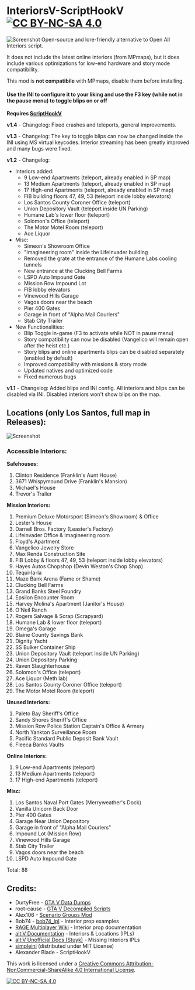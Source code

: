 # InteriorsV-ScriptHookV [![CC BY-NC-SA 4.0][cc-by-nc-sa-shield]][cc-by-nc-sa]
![Screenshot](https://github.com/SuleMareVientu/InteriorsV-ScriptHookV/blob/images/InteriorsV.png?raw=true)
Open-source and lore-friendly alternative to Open All Interiors script. 

It does not include the latest online interiors (from MPmaps), but it does include various optimizations for low-end hardware and story mode compatibility.

This mod is **not compatibile** with MPmaps, disable them before installing.

#### Use the INI to configure it to your liking and use the F3 key (while not in the pause menu) to toggle blips on or off

**Requires [ScriptHookV](http://www.dev-c.com/gtav/scripthookv/)**

**v1.4** - Changelog: Fixed crashes and teleports, general improvements.

**v1.3** - Changelog: The key to toggle blips can now be changed inside the INI using MS virtual keycodes. Interior streaming has been greatly improved and many bugs were fixed.

**v1.2** - Changelog:
- Interiors added:
    - 9 Low-end Apartments (teleport, already enabled in SP map)
    - 13 Medium Apartments (teleport, already enabled in SP map)
    - 17 High-end Apartments (teleport, already enabled in SP map)
    - FIB building floors 47, 49, 53 (teleport inside lobby elevators)
    - Los Santos County Coroner Office (teleport)
    - Union Depository Vault (teleport inside UN Parking)
    - Humane Lab's lower floor (teleport)
    - Solomon's Office (teleport)
    - The Motor Motel Room  (teleport)
    - Ace Liquor
- Misc:
    - Simeon's Showroom Office
    - "Imagineering room" inside the LifeInvader building
    - Removed the grate at the entrance of the Humane Labs cooling tunnels
    - New entrance at the Clucking Bell Farms
    - LSPD Auto Impound Gate
    - Mission Row Impound Lot
    - FIB lobby elevators
    - Vinewood Hills Garage
    - Vagos doors near the beach
    - Pier 400 Gates
    - Garage in front of "Alpha Mail Couriers"
    - Stab City Trailer
- New Functionalities:
    - Blip Toggle in-game (F3 to activate while NOT in pause menu) 
    - Story compatibility can now be disabled (Vangelico will remain open after the heist etc.)
    - Story blips and online apartments blips can be disabled separately (enabled by default)
    - Improved compatibility with missions & story mode
    - Updated natives and optimized code
    - Fixed numerous bugs

**v1.1** - Changelog: Added blips and INI config. All interiors and blips can be disabled via INI. Disabled interiors won't show blips on the map.

## Locations (only Los Santos, full map in Releases):
![Screenshot](https://github.com/SuleMareVientu/InteriorsV-ScriptHookV/blob/images/Map/Los-Santos.jpg?raw=true)

### Accessible Interiors:
**Safehouses:**
1. Clinton Residence (Franklin's Aunt House)
2. 3671 Whispymound Drive (Franklin's Mansion)
3. Michael's House
4. Trevor's Trailer

**Mission Interiors:**

1. Premium Deluxe Motorsport (Simeon's Showroom) & Office
2. Lester's House
3. Darnell Bros. Factory (Leaster's Factory)
4. Lifeinvader Office & Imagineering room
5. Floyd's Apartment
6. Vangelico Jewelry Store
7. Max Renda Construction Site
8. FIB Lobby & floors 47, 49, 53 (teleport inside lobby elevators)
9. Hayes Autos Chopshop (Devin Weston's Chop Shop)
10. Tequi-la-la
11. Maze Bank Arena (Fame or Shame)
12. Clucking Bell Farms
13. Grand Banks Steel Foundry
14. Epsilon Encounter Room
15. Harvey Molina's Apartment (Janitor's House)
16. O'Neil Ranch
17. Rogers Salvage & Scrap (Scrapyard)
18. Humane Lab & lower floor (teleport)
19. Omega's Garage
20. Blaine County Savings Bank
21. Dignity Yacht
22. SS Bulker Container Ship
23. Union Depository Vault (teleport inside UN Parking)
24. Union Depository Parking
25. Raven Slaughterhouse
26. Solomon's Office (teleport)
27. Ace Liquor (Meth lab)
28. Los Santos County Coroner Office (teleport)
29. The Motor Motel Room  (teleport)

**Unused Interiors:**

1. Paleto Bay Sheriff's Office
2. Sandy Shores Sheriff's Office
3. Mission Row Police Station Captain's Office & Armery
4. North Yankton Surveillance Room
5. Pacific Standard Public Deposit Bank Vault
6. Fleeca Banks Vaults

**Online Interiors:**
1. 9 Low-end Apartments (teleport)
2. 13 Medium Apartments (teleport)
3. 17 High-end Apartments (teleport)

**Misc:**

1. Los Santos Naval Port Gates (Merryweather's Dock)
2. Vanilla Unicorn Back Door
3. Pier 400 Gates
4. Garage Near Union Depository
5. Garage in front of "Alpha Mail Couriers"
6. Impound Lot  (Mission Row)
7. Vinewood Hills Garage
8. Stab City Trailer
9. Vagos doors near the beach
10. LSPD Auto Impound Gate

Total: 88

## Credits:
- DurtyFree - [GTA V Data Dumps](https://github.com/DurtyFree/gta-v-data-dumps)
- root-cause - [GTA V Decompiled Scripts](https://github.com/root-cause/v-decompiled-scripts)
- Alex106 - [Scenario Groups Mod](https://www.gta5-mods.com/scripts/scenario-groups)
- Bob74 - [bob74_ipl](https://github.com/Bob74/bob74_ipl) - Interior prop examples
- [RAGE Multiplayer Wiki](https://wiki.rage.mp/index.php?title=Interior_Props) - Interior prop documentation
- [alt:V Documentation](https://docs.altv.mp/gta/articles/references/interiors-and-locations.html) - Interiors & Locations (IPLs)
- [alt:V Unofficial Docs (Stuyk)](https://altv.stuyk.com/docs/articles/tables/ipls.html) - Missing Interiors IPLs
- [simpleini](https://github.com/brofield/simpleini) (distributed under MIT License)
- Alexander Blade - ScriptHookV

This work is licensed under a
[Creative Commons Attribution-NonCommercial-ShareAlike 4.0 International License][cc-by-nc-sa].

[![CC BY-NC-SA 4.0][cc-by-nc-sa-image]][cc-by-nc-sa]

[cc-by-nc-sa]: http://creativecommons.org/licenses/by-nc-sa/4.0/
[cc-by-nc-sa-image]: https://licensebuttons.net/l/by-nc-sa/4.0/88x31.png
[cc-by-nc-sa-shield]: https://img.shields.io/badge/License-CC%20BY--NC--SA%204.0-lightgrey.svg
